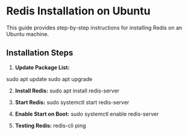 # Redis Installation on Ubuntu

This guide provides step-by-step instructions for installing Redis on an Ubuntu machine.

## Installation Steps

1. **Update Package List:**

sudo apt update
sudo apt upgrade

2. **Install Redis:**
sudo apt install redis-server

3. **Start Redis:**
sudo systemctl start redis-server

4. **Enable Start on Boot:**
sudo systemctl enable redis-server

5. **Testing Redis:**
redis-cli ping
